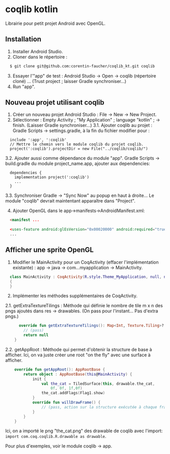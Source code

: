 # coqlib kotlin

Librairie pour petit projet Android avec OpenGL.

## Installation

1. Installer Android Studio.
2. Cloner dans le répertoire :
```bash
  $ git clone git@github.com:corentin-faucher/coqlib_kt.git coqlib
```
3. Essayer l'"app" de test : Android Studio -> Open -> coqlib (répertoire cloné) ... (Trust project ; laisser Gradle synchroniser...)
4. Run "app".


## Nouveau projet utilisant coqlib

1. Créer un nouveau projet Android Studio : File -> New -> New Project.
2. Sélectionner : Empty Activity ; "My Application" ; language "kotlin" ; -> finish. (Laisser Gradle synchroniser...)
3.1. Ajouter coqlib au projet : Gradle Scripts -> settings.gradle, à la fin du fichier modifier pour :
```
  include ':app', ':coqlib'
  // Mettre le chemin vers le module coqlib du projet coqlib.
  project(':coqlib').projectDir = new File("../coqlib/coqlib/")
```
3.2. Ajouter aussi comme dépendance du module "app". Gradle Scripts -> build.gradle du module project_name.app, ajouter aux dependencies:
```
  dependencies {
    implementation project(':coqlib')
    ...
  }
```
3.3. Synchroniser Gradle -> "Sync Now" au popup en haut à droite...
  Le module "coqlib" devrait maintentant apparaître dans "Project".

4. Ajouter OpenGL dans le app->manifests->AndroidManifest.xml:
```html
  <manifest ...
  
  <uses-feature android:glEsVersion="0x00020000" android:required="true" />
  ...

```

## Afficher une sprite OpenGL

1. Modifier le MainActivity pour un CoqActivity (effacer l'implémentation existante) :
  app -> java -> com...myapplication -> MainActivity.
```kotlin
  class MainActivity : CoqActivity(R.style.Theme_MyApplication, null, null)
  {
  }

```
2. Implémenter les méthodes supplémentaires de CoqActivity.

2.1. getExtraTextureTilings : Méthode qui définie le nombre de tile m x n des pngs ajoutés dans res -> drawables. (On pass pour l'instant... Pas d'extra pngs.)
```kotlin
      override fun getExtraTextureTilings(): Map<Int, Texture.Tiling>? {
        // (pass)
        return null
    }
```
2.2. getAppRoot : Méthode qui permet d'obtenir la structure de base à afficher.
  Ici, on va juste créer une root "on the fly" avec une surface à afficher.
```kotlin
    override fun getAppRoot(): AppRootBase {
        return object : AppRootBase(this@MainActivity) {
            init {
                val the_cat = TiledSurface(this, drawable.the_cat,
                    0f, 0f, 1f,0f)
                the_cat.addFlags(Flag1.show)
            }
            override fun willDrawFrame() {
                // (pass, action sur la structure exécutée à chaque frame)
            }
        }
    }

```
Ici, on a importé le png "the_cat.png" des drawable de coqlib avec l'import: 
`import com.coq.coqlib.R.drawable as drawable`.

Pour plus d'exemples, voir le module coqlib -> app.
